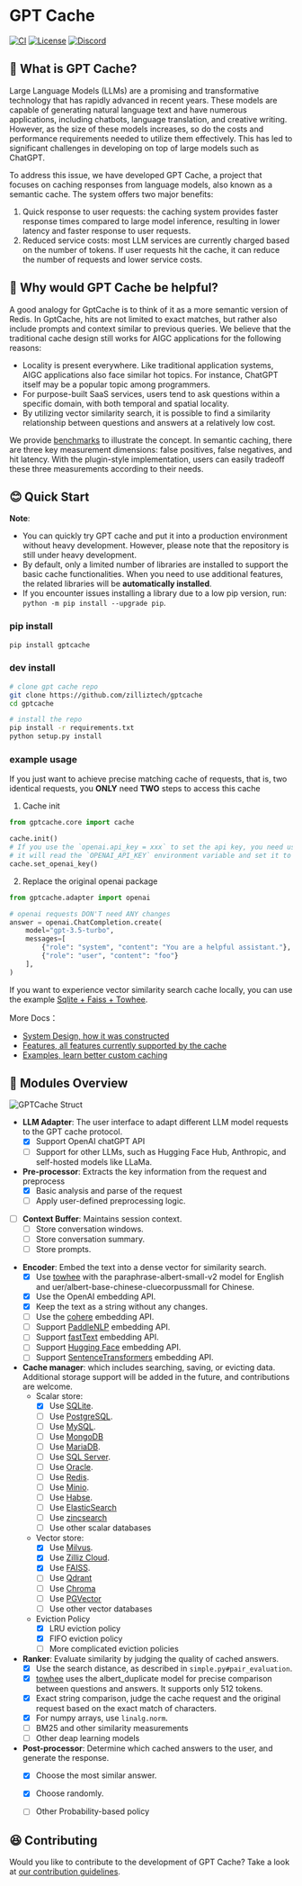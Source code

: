 # GPT Cache

[![CI](https://github.com/zilliztech/gptcache/actions/workflows/CI_main.yaml/badge.svg)](https://github.com/zilliztech/gptcache/actions/workflows/CI_main.yaml)
[![License](https://img.shields.io/badge/License-Apache_2.0-blue.svg)](https://opensource.org/licenses/Apache-2.0)
[![Discord](https://dcbadge.vercel.app/api/server/28EQnWZAgQ?compact=true&style=flat)](https://discord.gg/28EQnWZAgQ)

## 🤠 What is GPT Cache?


Large Language Models (LLMs) are a promising and transformative technology that has rapidly advanced in recent years. These models are capable of generating natural language text and have numerous applications, including chatbots, language translation, and creative writing. However, as the size of these models increases, so do the costs and performance requirements needed to utilize them effectively. This has led to significant challenges in developing on top of large models such as ChatGPT.

To address this issue, we have developed GPT Cache, a project that focuses on caching responses from language models, also known as a semantic cache. The system offers two major benefits:

1. Quick response to user requests: the caching system provides faster response times compared to large model inference, resulting in lower latency and faster response to user requests.
2. Reduced service costs: most LLM services are currently charged based on the number of tokens. If user requests hit the cache, it can reduce the number of requests and lower service costs.

## 🤔 Why would GPT Cache be helpful?

A good analogy for GptCache is to think of it as a more semantic version of Redis. In GptCache, hits are not limited to exact matches, but rather also include prompts and context similar to previous queries. We believe that the traditional cache design still works for AIGC applications for the following reasons:

- Locality is present everywhere. Like traditional application systems, AIGC applications also face similar hot topics. For instance, ChatGPT itself may be a popular topic among programmers.
- For purpose-built SaaS services, users tend to ask questions within a specific domain, with both temporal and spatial locality.
- By utilizing vector similarity search, it is possible to find a similarity relationship between questions and answers at a relatively low cost.

We provide [benchmarks](https://github.com/zilliztech/gpt-cache/blob/main/examples/benchmark/benchmark_sqlite_faiss_towhee.py) to illustrate the concept. In semantic caching, there are three key measurement dimensions: false positives, false negatives, and hit latency. With the plugin-style implementation, users can easily tradeoff these three measurements according to their needs.

## 😊 Quick Start

**Note**:
- You can quickly try GPT cache and put it into a production environment without heavy development. However, please note that the repository is still under heavy development.
- By default, only a limited number of libraries are installed to support the basic cache functionalities. When you need to use additional features, the related libraries will be **automatically installed**.
- If you encounter issues installing a library due to a low pip version, run: `python -m pip install --upgrade pip`.

### pip install

```bash
pip install gptcache
```

### dev install

```bash
# clone gpt cache repo
git clone https://github.com/zilliztech/gptcache
cd gptcache

# install the repo
pip install -r requirements.txt
python setup.py install
```

### example usage

If you just want to achieve precise matching cache of requests, that is, two identical requests, you **ONLY** need **TWO** steps to access this cache

1. Cache init

```python
from gptcache.core import cache

cache.init()
# If you use the `openai.api_key = xxx` to set the api key, you need use `cache.set_openai_key()` to replace it.
# it will read the `OPENAI_API_KEY` environment variable and set it to ensure the security of the key.
cache.set_openai_key()
```
2. Replace the original openai package

```python
from gptcache.adapter import openai

# openai requests DON'T need ANY changes
answer = openai.ChatCompletion.create(
    model="gpt-3.5-turbo",
    messages=[
        {"role": "system", "content": "You are a helpful assistant."},
        {"role": "user", "content": "foo"}
    ],
)
```

If you want to experience vector similarity search cache locally, you can use the example [Sqlite + Faiss + Towhee](example/sqlite_faiss_towhee/sqlite_faiss_towhee.py).

More Docs：
- [System Design, how it was constructed](docs/system.md)
- [Features, all features currently supported by the cache](docs/feature.md)
- [Examples, learn better custom caching](examples/example.md)


## 🤗 Modules Overview

![GPTCache Struct](docs/GPTCacheStructure.png)

- **LLM Adapter**: The user interface to adapt different LLM model requests to the GPT cache protocol. 
    - [x]  Support OpenAI chatGPT API
    - [ ]  Support for other LLMs, such as Hugging Face Hub, Anthropic, and self-hosted models like LLaMa.
- **Pre-processor**: Extracts the key information from the request and preprocess
    - [x]  Basic analysis and parse of the request
    - [ ]  Apply user-defined preprocessing logic.
- [ ] **Context Buffer**: Maintains session context.
    - [ ] Store conversation windows.
    - [ ] Store conversation summary.
    - [ ] Store prompts.
- **Encoder**: Embed the text into a dense vector for similarity search.
    - [x]  Use [towhee](https://towhee.io/) with the paraphrase-albert-small-v2 model for English and uer/albert-base-chinese-cluecorpussmall for Chinese.
    - [x]  Use the OpenAI embedding API.
    - [x]  Keep the text as a string without any changes.
    - [ ]  Use the [cohere](https://docs.cohere.ai/reference/embed) embedding API.
    - [ ]  Support [PaddleNLP](https://github.com/PaddlePaddle/PaddleNLP) embedding API.
    - [ ]  Support [fastText](https://fasttext.cc) embedding API.
    - [ ]  Support [Hugging Face](https://huggingface.co/) embedding API.
    - [ ]  Support [SentenceTransformers](https://www.sbert.net) embedding API.
- **Cache manager**: which includes searching, saving, or evicting data. Additional storage support will be added in the future, and contributions are welcome.
    - Scalar store:
        - [x]  Use [SQLite](https://sqlite.org/docs.html).
        - [ ]  Use [PostgreSQL](https://www.postgresql.org/).
        - [ ]  Use [MySQL](https://www.mysql.com/).
        - [ ]  Use [MongoDB](https://www.mongodb.com/)
        - [ ]  Use [MariaDB](https://mariadb.org/).
        - [ ]  Use [SQL Server](https://www.microsoft.com/en-us/sql-server/).
        - [ ]  Use [Oracle](https://www.oracle.com/).
        - [ ]  Use [Redis](https://redis.io/).
        - [ ]  Use [Minio](https://min.io/).
        - [ ]  Use [Habse](https://hbase.apache.org//).
        - [ ]  Use [ElasticSearch](https://www.elastic.co/)
        - [ ]  Use [zincsearch](https://zinc.dev/) 
        - [ ]  Use other scalar databases
    - Vector store:
        - [x]  Use [Milvus](https://milvus.io/).
        - [x]  Use [Zilliz Cloud](https://cloud.zilliz.com/).
        - [x]  Use [FAISS](https://faiss.ai/).
        - [ ]  Use [Qdrant](https://qdrant.tech/)
        - [ ]  Use [Chroma](https://www.trychroma.com/)
        - [ ]  Use [PGVector](https://github.com/pgvector/pgvector)
        - [ ]  Use other vector databases
    - Eviction Policy
        - [x]  LRU eviction policy
        - [x]  FIFO eviction policy
        - [ ]  More complicated eviction policies
- **Ranker**: Evaluate similarity by judging the quality of cached answers.
    - [x] Use the search distance, as described in `simple.py#pair_evaluation`.
    - [x] [towhee](https://towhee.io/) uses the albert_duplicate model for precise comparison between questions and answers. It supports only 512 tokens.
    - [x] Exact string comparison, judge the cache request and the original request based on the exact match of characters.
    - [x] For numpy arrays, use `linalg.norm`.
    - [ ] BM25 and other similarity measurements
    - [ ] Other deap learning models
- **Post-processor**: Determine which cached answers to the user, and generate the response.
    - [X] Choose the most similar answer.
    - [X] Choose randomly.
    - [ ] Other Probability-based policy 


## 😆 Contributing

Would you like to contribute to the development of GPT Cache? Take a look at [our contribution guidelines](docs/contributing.md).

